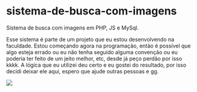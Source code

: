# sistema-de-busca-com-imagens
Sistema de busca com imagens em PHP, JS e MySql.

Esse sistema é parte de um projeto que eu estou desenvolvendo na faculdade. Estou começando agora na programação, então é possível que algo esteja errado ou eu não tenha seguido alguma convenção ou eu poderia ter feito de um jeito melhor, etc, desde já peço perdão por isso kkkk. A lógica que eu utilizei deu certo e eu gostei do resultado, por isso decidi deixar ele aqui, espero que ajude outras pessoas e gg.

<img src="demo/sistema-de-busca-com-imagens.gif">
